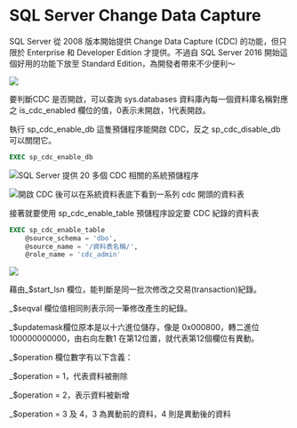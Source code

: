 # SQL Server Change Data Capture

SQL Server 從 2008 版本開始提供 Change Data Capture (CDC) 的功能，但只限於 Enterprise 和 Developer Edition 才提供。不過自 SQL Server 2016 開始這個好用的功能下放至 Standard Edition，為開發者帶來不少便利～

![](<../.gitbook/assets/image (20).png>)

要判斷CDC 是否開啟，可以查詢 sys.databases 資料庫內每一個資料庫名稱對應之 is\_cdc\_enabled 欄位的值，0表示未開啟，1代表開啟。

執行 sp\_cdc\_enable\_db 這隻預儲程序能開啟 CDC，反之 sp\_cdc\_disable\_db 可以關閉它。

```sql
EXEC sp_cdc_enable_db 
```

![SQL Server 提供 20 多個 CDC 相關的系統預儲程序](<../.gitbook/assets/image (19).png>)

![開啟 CDC 後可以在系統資料表底下看到一系列 cdc 開頭的資料表](<../.gitbook/assets/image (18).png>)

接著就要使用 sp\_cdc\_enable\_table 預儲程序設定要 CDC 紀錄的資料表

```sql
EXEC sp_cdc_enable_table
    @source_schema = 'dbo',
    @source_name = '/資料表名稱/',
    @role_name = 'cdc_admin'
```

![](<../.gitbook/assets/image (21).png>)

藉由\_$start\_lsn 欄位，能判斷是同一批次修改之交易(transaction)紀錄。

&#x20;\_$seqval 欄位值相同則表示同一筆修改產生的紀錄。

&#x20;\_$updatemask欄位原本是以十六進位儲存，像是 0x000800，轉二進位100000000000，由右向左數1 在第12位置，就代表第12個欄位有異動。

\_$operation 欄位數字有以下含義：

\_$operation = 1，代表資料被刪除

&#x20;\_$operation = 2，表示資料被新增

\_$operation = 3 及 4，3 為異動前的資料，4 則是異動後的資料

